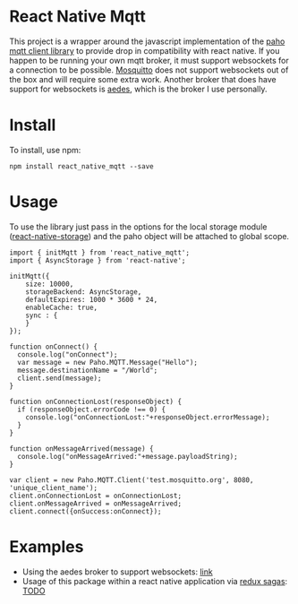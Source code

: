 # React Native Mqtt

This project is a wrapper around the javascript implementation of the [paho mqtt client library](https://eclipse.org/paho/clients/js/) to provide drop in compatibility with react native. If you happen to be running your own mqtt broker, it must support websockets for a connection to be possible. [Mosquitto](https://mosquitto.org/) does not support websockets out of the box and will require some extra work. Another broker that does have support for websockets is [aedes](https://github.com/mcollina/aedes), which is the broker I use personally.

# Install

To install, use npm:

```
npm install react_native_mqtt --save
```

# Usage

To use the library just pass in the options for the local storage module ([react-native-storage](https://github.com/sunnylqm/react-native-storage)) and the paho object will be attached to global scope.

```
import { initMqtt } from 'react_native_mqtt';
import { AsyncStorage } from 'react-native';

initMqtt({
    size: 10000,
    storageBackend: AsyncStorage,
    defaultExpires: 1000 * 3600 * 24,
    enableCache: true,
    sync : {
    }
});

function onConnect() {
  console.log("onConnect");
  var message = new Paho.MQTT.Message("Hello");
  message.destinationName = "/World";
  client.send(message);
}

function onConnectionLost(responseObject) {
  if (responseObject.errorCode !== 0) {
    console.log("onConnectionLost:"+responseObject.errorMessage);
  }
}

function onMessageArrived(message) {
  console.log("onMessageArrived:"+message.payloadString);
}

var client = new Paho.MQTT.Client('test.mosquitto.org', 8080, 'unique_client_name');
client.onConnectionLost = onConnectionLost;
client.onMessageArrived = onMessageArrived;
client.connect({onSuccess:onConnect});
```

# Examples

- Using the aedes broker to support websockets: [link](https://github.com/Introvertuous/smart_home/blob/master/hub/lib/mqtt.js)
- Usage of this package within a react native application via [redux sagas](https://github.com/yelouafi/redux-saga): [TODO]()
